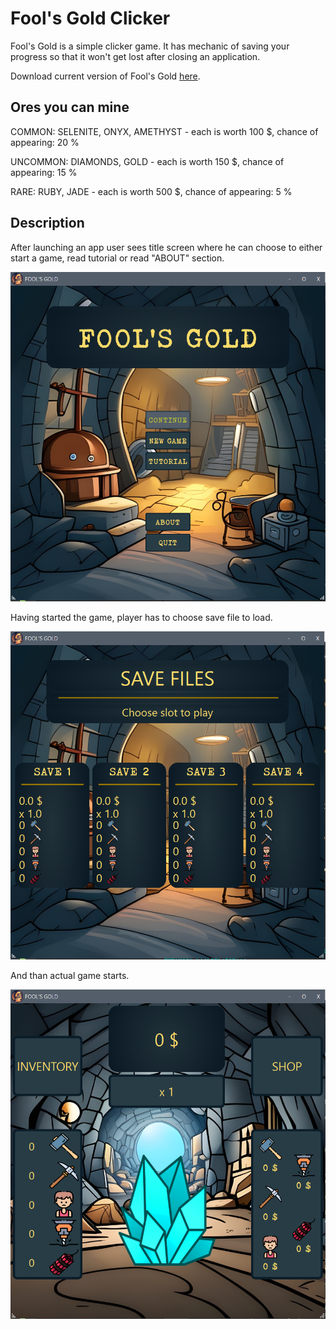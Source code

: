 # Fool's Gold Clicker

Fool's Gold is a simple clicker game. It has mechanic of saving your progress so that it won't get lost after closing an application.

Download current version of Fool's Gold [here](https://github.com/AdrianSuliga/Simple_Games/releases/tag/F_G_C_4).

## Ores you can mine

COMMON: SELENITE, ONYX, AMETHYST - each is worth 100 $, chance of appearing: 20 %

UNCOMMON: DIAMONDS, GOLD - each is worth 150 $, chance of appearing: 15 %

RARE: RUBY, JADE - each is worth 500 $, chance of appearing: 5 %

## Description
After launching an app user sees title screen where he can choose to either start a game, read tutorial or read "ABOUT" section.

![Screenshot of Title Screen](/Fool's_Gold_Clicker/Screenshots/TitleScreen.png)

Having started the game, player has to choose save file to load.

![Screenshot_of_Save_Screen](/Fool's_Gold_Clicker/Screenshots/SaveScreen.png)

And than actual game starts.

![Screenshot_of_Game_Screen](/Fool's_Gold_Clicker/Screenshots/GameScreen.png)
